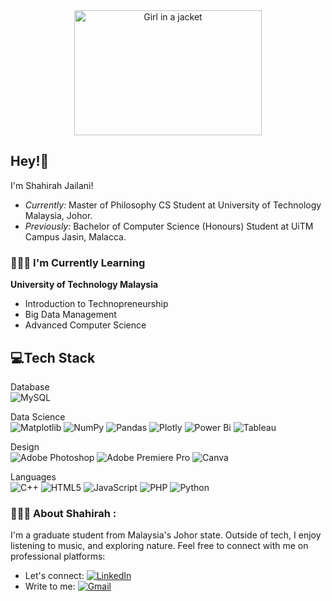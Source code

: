 <center>
  <img src="https://media.tenor.com/saZMskANYroAAAAC/notebook-pc.gif" class="centerImage" alt="Girl in a jacket" width="300px" height="200px">
</center>

## Hey!👋

I'm Shahirah Jailani!
  - <i> Currently:</i> Master of Philosophy CS Student at University of Technology Malaysia, Johor.
  - <i> Previously:</i> Bachelor of Computer Science (Honours) Student at UiTM Campus Jasin, Malacca.

### 👩🏽‍💻 I'm Currently Learning
 __University of Technology Malaysia__
  - Introduction to Technopreneurship
  - Big Data Management
  - Advanced Computer Science
    
## 💻Tech Stack
Database<br>
![MySQL](https://img.shields.io/badge/mysql-%2300f.svg?style=for-the-badge&logo=mysql&logoColor=white)

Data Science <br>
![Matplotlib](https://img.shields.io/badge/Matplotlib-%23ffffff.svg?style=for-the-badge&logo=Matplotlib&logoColor=black)
![NumPy](https://img.shields.io/badge/numpy-%23013243.svg?style=for-the-badge&logo=numpy&logoColor=white)
![Pandas](https://img.shields.io/badge/pandas-%23150458.svg?style=for-the-badge&logo=pandas&logoColor=white)
![Plotly](https://img.shields.io/badge/Plotly-%233F4F75.svg?style=for-the-badge&logo=plotly&logoColor=white)
![Power Bi](https://img.shields.io/badge/power_bi-F2C811?style=for-the-badge&logo=powerbi&logoColor=black)
![Tableau](https://img.shields.io/badge/Tableau-E97627?style=for-the-badge&logo=Tableau&logoColor=white)

Design<br>
![Adobe Photoshop](https://img.shields.io/badge/adobe%20photoshop-%2331A8FF.svg?style=for-the-badge&logo=adobe%20photoshop&logoColor=white)
![Adobe Premiere Pro](https://img.shields.io/badge/Adobe%20Premiere%20Pro-9999FF.svg?style=for-the-badge&logo=Adobe%20Premiere%20Pro&logoColor=white)
![Canva](https://img.shields.io/badge/Canva-%2300C4CC.svg?style=for-the-badge&logo=Canva&logoColor=white)

Languages<br>
![C++](https://img.shields.io/badge/c++-%2300599C.svg?style=for-the-badge&logo=c%2B%2B&logoColor=white)
![HTML5](https://img.shields.io/badge/html5-%23E34F26.svg?style=for-the-badge&logo=html5&logoColor=white)
![JavaScript](https://img.shields.io/badge/javascript-%23323330.svg?style=for-the-badge&logo=javascript&logoColor=%23F7DF1E)
![PHP](https://img.shields.io/badge/php-%23777BB4.svg?style=for-the-badge&logo=php&logoColor=white)
![Python](https://img.shields.io/badge/python-3670A0?style=for-the-badge&logo=python&logoColor=ffdd54)

### 🙋🏽‍♀️ About Shahirah :
I'm a graduate student from Malaysia's Johor state. Outside of tech, I enjoy listening to music, and exploring nature. Feel free to connect with me on professional platforms:
- Let's connect: <a href="https://www.linkedin.com/in/nur-shahirah-binti-jailani-109548249/"> ![LinkedIn](https://img.shields.io/badge/linkedin-%230077B5.svg?style=for-the-badge&logo=linkedin&logoColor=white) </a>
- Write to me: <a href="nshahirah657@gmail.com"> ![Gmail](https://img.shields.io/badge/Gmail-D14836?style=for-the-badge&logo=gmail&logoColor=white)</a>

<!--
**Shahirah00/Shahirah00** is a ✨ _special_ ✨ repository because its `README.md` (this file) appears on your GitHub profile.

Here are some ideas to get you started:

- 🔭 I’m currently working on ...
- 🌱 I’m currently learning ...
- 👯 I’m looking to collaborate on ...
- 🤔 I’m looking for help with ...
- 💬 Ask me about ...
- 📫 How to reach me: ...
- 😄 Pronouns: ...
- ⚡ Fun fact: ...
-->
